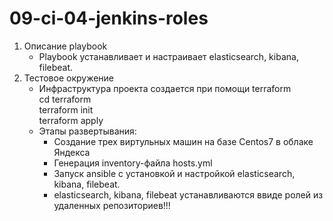 # 09-ci-04-jenkins-roles

1) Описание playbook
    - Playbook устанавливает и настраивает elasticsearch, kibana, filebeat.
2) Тестовое окружение
    - Инфраструктура проекта создается при помощи terraform  
        cd terraform  
        terraform init  
        terraform apply  
    - Этапы развертывания:
        - Создание трех виртульных машин на базе Centos7 в облаке Яндекса
        - Генерация inventory-файла hosts.yml
        - Запуск ansible с установкой и настройкой elasticsearch, kibana, filebeat.
        - elasticsearch, kibana, filebeat устанавливаются ввиде ролей из удаленных репозиториев!!!
        



